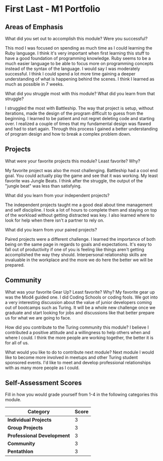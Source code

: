# First Last - M1 Portfolio

## Areas of Emphasis

What did you set out to accomplish this module? Were you successful?

  This mod I was focused on spending as much time as I could learning the Ruby
  language. I think it's very important when first learning this stuff to have
  a good foundation of programming knowledge. Ruby seems to be a much easier
  language to be able to focus more on programming concepts instead of the
  syntax of the language. I would say I was moderately successful. I think I
  could spend a lot more time gaining a deeper understanding of what is
  happening behind the scenes. I think I learned as much as possible in 7 weeks.  

What did you struggle most with this module? What did you learn from that struggle?

  I struggled the most with Battleship. The way that project is setup, without
  iterations, made the design of the program difficult to guess from the
  beginning. I learned to be patient and not regret deleting code and starting
  over. I realized a couple of times that my fundamental design was flawed and
  had to start again. Through this process I gained a better understanding of
  program design and how to break a complex problem down.


## Projects

What were your favorite projects this module? Least favorite? Why?

  My favorite project was also the most challenging. Battleship had a cool end
  goal. You could actually play the game and see that it was working. My least
  favorite was Jungle Beats. I think after the struggle, the output of the
  "jungle beat" was less than satisfying.

What did you learn from your independent projects?

  The independent projects taught me a good deal about time management and self
  discipline. I took a lot of hours to complete them and staying on top of the
  workload without getting distracted was key. I also learned where to look for
  help when there isn't a partner to rely on.

What did you learn from your paired projects?

  Paired projects were a different challenge. I learned the importance of both
  being on the same page in regards to goals and expectations. It's easy to fall
  out of productivity if one of you is feeling like things aren't getting
  accomplished the way they should. Interpersonal relationship skills are
  invaluable in the workplace and the more we do here the better we will be
  prepared.

## Community

What was your favorite Gear Up? Least favorite? Why?
  My favorite gear up was the Mod4 guided one. I did Coding Schools or coding
  fools. We got into a very interesting discussion about the value of junior
  developers coming out of bootcamps such as Turing. It will be a whole new
  challenge once we graduate and start looking for jobs and discussions like
  that better prepare us for what we are going to face.

How did you contribute to the Turing community this module?
  I believe I contributed a positive attitude and a willingness to help others
  when and where I could. I think the more people are working together, the
  better it is for all of us.

What would you like to do to contribute next module?
  Next module I would like to become more involved in meetups and other Turing 
  student sponsored events. I'd like to meet and develop professional
  relationships with as many more people as I could.

## Self-Assessment Scores

Fill in how you would grade yourself from 1-4 in the following categories this module.

| Category                     | Score |
| -----------------------------| ----- |
| **Individual Projects**      |   3   |
| **Group Projects**           |   3   |
| **Professional Development** |   3   |
| **Community**                |   3   |
| **Pentathlon**               |   3   |
